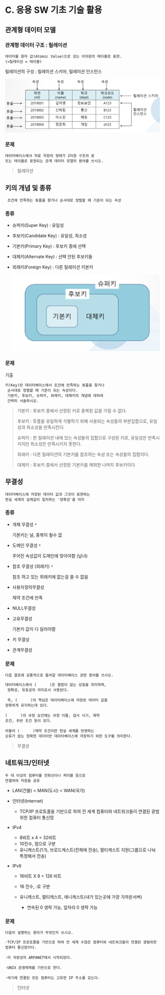 # C. 응용 SW 기초 기술 활용

## 관계형 데이터 모델

### 관계형 데이터 구조 : 릴레이션

    데이터를 원자 값(Atomic Value)으로 갖는 이차원의 테이블로 표현.
    (=릴레이션 = 테이블)

릴레이션의 구성 : 릴레이션 스키마, 릴레이션 인스턴스

![](/img/%EB%A6%B4%EB%A0%88%EC%9D%B4%EC%85%98.png)

### 문제

    데이터베이스에서 자료 저장의 형태가 2차원 구조의 표
    또는 테이블로 표현되는 관계 데이터 모델의 용어를 쓰시오.

> 릴레이션

## 키의 개념 및 종류

     조건에 만족하는 튜플을 찾거나 순서대로 정렬할 때 기준이 되는 속성

### 종류

- 슈퍼키(Super Key) : 유일성
- 후보키(Candidate Key) : 유일성, 최소성
- 기본키(Primary Key) : 후보키 중에 선택
- 대체키(Alternate Key) : 선택 안된 후보키들
- 외래키(Foreign Key) : 다른 릴레이션 키본키

  ![](/img/key.png)

### 문제

기출

    키(Key)란 데이터베이스에서 조건에 만족하는 튜플을 찾거나
     순서대로 정렬할 때 기준이 되는 속성이다.
     기본키, 후보키, 슈퍼키, 외래키, 대체키의 개념에 대하여
     간략히 서술하시오.

> 기본키 : 후보키 중에서 선정된 키로 중복된 값을 가질 수 없다. <br>
>
> 후보키 : 튜플을 유일하게 식별하기 위해 사용되는 속성들의 부분집합으로, 유일성과 최소성을 만족시킨다.<br>
>
> 슈퍼키 : 한 릴레이션 내에 있는 속성들의 집합으로 구성된 키로, 유일성은 만족시키지만 최소성은 만족시키지 못한다.<br>
>
> 외래키 : 다른 릴레이션의 기본키를 참조하는 속성 또는 속성들의 집합이다.<br>
>
> 대체키 : 후보키 중에서 선정된 기본키를 제외한 나머지 후보키이다

## 무결성

    데이터베이스에 저장된 데이터 값과 그것이 표현하는
    현실 세계의 실제값이 일치하는 '정확성'을 의미

### 종류

- 개체 무결성 `*`

  기본키는 널, 중복이 될수 없

- 도메인 무결성 `*`

  주어진 속성값이 도메인에 맞아야함 (남녀)

- 참조 무결성 (외래키) `*`

  참조 하고 있는 외래키에 없는걸 쓸 수 없음

- 사용자정의무결성

  제약 조건에 만족

- NULL무결성
- 고유무결성

  기본키 값이 다 달라야함

- 키 무결성

- 관계무결성

### 문제

    다음 괄호에 공통적으로 들어갈 데이터베이스 관련 용어를 쓰시오.

```
데이터베이스에서 (      )은 결함이 없는 성질을 의미하며,
 정확성, 유효성의 의미로서 사용된다.

 즉, (      )의 핵심은 데이터베이스에 저장된 데이터 값을
정확하게 유지하는데 있다.

(      )의 규정 요건에는 규정 이름, 검사 시기, 제약
조건, 위반 조건 등이 있다.

아울러 (      )제약 조건이란 현실 세계를 반영하는
오류가 없는 정확한 데이터만 데이터베이스에 저장하기 위한 도구를 의미한다.
```

> 무결성

## 네트워크/인터넷

    두 대 이상의 컴퓨터를 전화선이나 케이블 등으로
    연결하여 자원을 공유

- LAN(건물) < MAN(도시) < WAN(국가)
- 인터넷(Internet)
  - TCP/IP 프로토콜을 기반으로 하여 전 세계 컴퓨터와 네트워크들이 연결된 광범
    위한 컴퓨터 통신망
- IPv4

  - 8비트 x 4 = 32비트
  - 10진수, 점으로 구분
  - 유니캐스트(1:1), 브로드캐스트(전체에 전송), 멀티캐스트 지원(그룹으로 나눠 특정해서 전송)

- IPv6

  - 16비트 X 8 = 126 비트
  - 16 진수, :로 구분
  - 유니캐스트, 멀티캐스트, 애니캐스트(내가 있는곳에 가장 가까운서버)

    - 연속된 0 생략 가능, 앞자리 0 생략 가능

### 문제

    다음이 설명하는 용어가 무엇인지 쓰시오.

```
·TCP/IP 프로토콜을 기반으로 하여 전 세계 수많은 컴퓨터와 네트워크들이 연결된 광범위한 컴퓨터 통신망이다.

·미 국방성의 ARPANET에서 시작되었다.

·UNIX 운영체제를 기반으로 한다.

·여기에 연결된 모든 컴퓨터는 고유한 IP 주소를 갖는다.
```

> 인터넷
